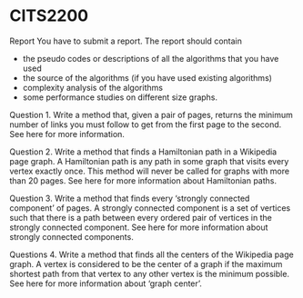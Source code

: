 # CITS2200
Report
You have to submit a report. 
The report should contain 
 - the pseudo codes or descriptions of all the algorithms that you have used
 - the source of the algorithms (if you have used existing algorithms)
 - complexity analysis of the algorithms
 - some performance studies on different size graphs.

Question 1. Write a method that, given a pair of pages, returns the minimum number of links you must follow to get from the first page to the second. See here for more information.


Question 2. Write a method that finds a Hamiltonian path in a Wikipedia page graph. A Hamiltonian path is any path in some graph that visits every vertex exactly once. This method will never be called for graphs with more than 20 pages. See here for more information about Hamiltonian paths.


Question 3. Write a method that finds every ‘strongly connected component’ of pages. A strongly connected component is a set of vertices such that there is a path between every ordered pair of vertices in the strongly connected component. See here for more information about strongly connected components.


Questions 4. Write a method that finds all the centers of the Wikipedia page graph. A vertex is considered to be the center of a graph if the maximum shortest path from that vertex to any other vertex is the minimum possible. See here for more information about ‘graph center’.
